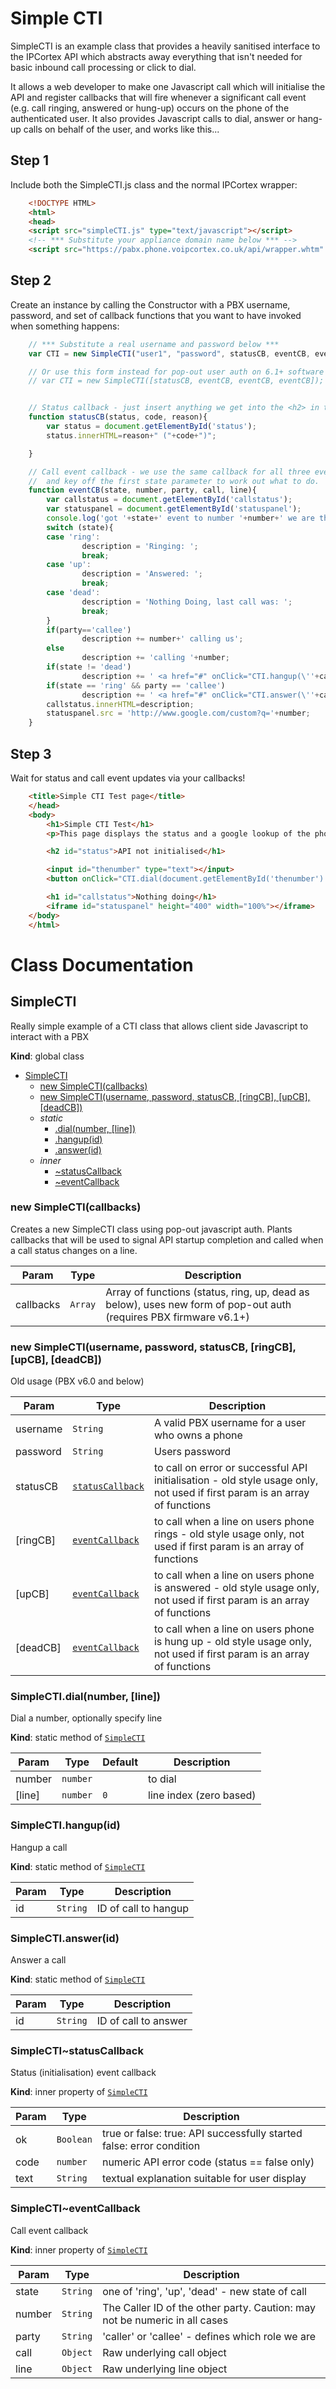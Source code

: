 # Simple CTI

SimpleCTI is an example class that provides a heavily sanitised interface to the IPCortex API which abstracts away everything that isn't needed for basic inbound call processing or click to dial.

It allows a web developer to make one Javascript call which will initialise the API and register callbacks that will fire whenever a significant call event (e.g. call ringing, answered or hung-up) occurs on the phone of the authenticated user. It also provides Javascript calls to dial, answer or hang-up calls on behalf of the user, and works like this...

## Step 1
Include both the SimpleCTI.js class and the normal IPCortex wrapper:

```html
    <!DOCTYPE HTML>
    <html>
    <head>
    <script src="simpleCTI.js" type="text/javascript"></script>
    <!-- *** Substitute your appliance domain name below *** -->
    <script src="https://pabx.phone.voipcortex.co.uk/api/wrapper.whtm" type="text/javascript"></script>
```

## Step 2

Create an instance by calling the Constructor with a PBX username, password, and set of callback functions that you want to have invoked when something happens:

```javascript
    // *** Substitute a real username and password below ***
    var CTI = new SimpleCTI("user1", "password", statusCB, eventCB, eventCB, eventCB);

    // Or use this form instead for pop-out user auth on 6.1+ software
    // var CTI = new SimpleCTI([statusCB, eventCB, eventCB, eventCB]);


    // Status callback - just insert anything we get into the <h2> in the body
    function statusCB(status, code, reason){
        var status = document.getElementById('status');
        status.innerHTML=reason+" ("+code+")";

    }

    // Call event callback - we use the same callback for all three event types
    //  and key off the first state parameter to work out what to do.
    function eventCB(state, number, party, call, line){
        var callstatus = document.getElementById('callstatus');
        var statuspanel = document.getElementById('statuspanel');
        console.log('got '+state+' event to number '+number+' we are the '+party);
        switch (state){
        case 'ring':
                description = 'Ringing: ';
                break;
        case 'up':
                description = 'Answered: ';
                break;
        case 'dead':
                description = 'Nothing Doing, last call was: ';
                break;
        }
        if(party=='callee')
                description += number+' calling us';
        else
                description += 'calling '+number;
        if(state != 'dead')
                description += ' <a href="#" onClick="CTI.hangup(\''+call.attr.id+'\')">hangup</a>';
        if(state == 'ring' && party == 'callee')
                description += ' <a href="#" onClick="CTI.answer(\''+call.attr.id+'\')">answer</a>';
        callstatus.innerHTML=description;
        statuspanel.src = 'http://www.google.com/custom?q='+number;
    }
```

## Step 3
Wait for status and call event updates via your callbacks!

```html
    <title>Simple CTI Test page</title>
    </head>
    <body>
        <h1>Simple CTI Test</h1>
        <p>This page displays the status and a google lookup of the phone number for any inbound or outbound call</p>

        <h2 id="status">API not initialised</h1>

        <input id="thenumber" type="text"></input>
        <button onClick="CTI.dial(document.getElementById('thenumber').value);">Dial me</button>

        <h1 id="callstatus">Nothing doing</h1>
        <iframe id="statuspanel" height="400" width="100%"></iframe>
    </body>
    </html>
```


# Class Documentation

<a name="SimpleCTI"></a>
## SimpleCTI
Really simple example of a CTI class that allows client side Javascript to interact
with a PBX

**Kind**: global class  

* [SimpleCTI](#SimpleCTI)
    * [new SimpleCTI(callbacks)](#new_SimpleCTI_new)
    * [new SimpleCTI(username, password, statusCB, [ringCB], [upCB], [deadCB])](#new_SimpleCTI_new)
    * _static_
        * [.dial(number, [line])](#SimpleCTI.dial)
        * [.hangup(id)](#SimpleCTI.hangup)
        * [.answer(id)](#SimpleCTI.answer)
    * _inner_
        * [~statusCallback](#SimpleCTI..statusCallback)
        * [~eventCallback](#SimpleCTI..eventCallback)

<a name="new_SimpleCTI_new"></a>
### new SimpleCTI(callbacks)
Creates a new SimpleCTI class using pop-out javascript auth.
Plants callbacks
that will be used to signal API startup completion and called when
a call status changes on a line.


| Param | Type | Description |
| --- | --- | --- |
| callbacks | <code>Array</code> | Array of functions (status, ring, up, dead as below), uses new form of pop-out auth (requires PBX firmware v6.1+) |

<a name="new_SimpleCTI_new"></a>
### new SimpleCTI(username, password, statusCB, [ringCB], [upCB], [deadCB])
Old usage (PBX v6.0 and below)


| Param | Type | Description |
| --- | --- | --- |
| username | <code>String</code> | A valid PBX username for a user who owns a phone |
| password | <code>String</code> | Users password |
| statusCB | <code>[statusCallback](#SimpleCTI..statusCallback)</code> | to call on error or successful API initialisation -  old style usage only, not used if first param is an array of functions |
| [ringCB] | <code>[eventCallback](#SimpleCTI..eventCallback)</code> | to call when a line on users phone rings -  old style usage only, not used if first param is an array of functions |
| [upCB] | <code>[eventCallback](#SimpleCTI..eventCallback)</code> | to call when a line on users phone is answered -  old style usage only, not used if first param is an array of functions |
| [deadCB] | <code>[eventCallback](#SimpleCTI..eventCallback)</code> | to call when a line on users phone is hung up -  old style usage only, not used if first param is an array of functions |

<a name="SimpleCTI.dial"></a>
### SimpleCTI.dial(number, [line])
Dial a number, optionally specify line

**Kind**: static method of <code>[SimpleCTI](#SimpleCTI)</code>  

| Param | Type | Default | Description |
| --- | --- | --- | --- |
| number | <code>number</code> |  | to dial |
| [line] | <code>number</code> | <code>0</code> | line index (zero based) |

<a name="SimpleCTI.hangup"></a>
### SimpleCTI.hangup(id)
Hangup a call

**Kind**: static method of <code>[SimpleCTI](#SimpleCTI)</code>  

| Param | Type | Description |
| --- | --- | --- |
| id | <code>String</code> | ID of call to hangup |

<a name="SimpleCTI.answer"></a>
### SimpleCTI.answer(id)
Answer a call

**Kind**: static method of <code>[SimpleCTI](#SimpleCTI)</code>  

| Param | Type | Description |
| --- | --- | --- |
| id | <code>String</code> | ID of call to answer |

<a name="SimpleCTI..statusCallback"></a>
### SimpleCTI~statusCallback
Status (initialisation) event callback

**Kind**: inner property of <code>[SimpleCTI](#SimpleCTI)</code>  

| Param | Type | Description |
| --- | --- | --- |
| ok | <code>Boolean</code> | true or false:      true: API successfully started      false: error condition |
| code | <code>number</code> | numeric API error code (status == false only) |
| text | <code>String</code> | textual explanation suitable for user display |

<a name="SimpleCTI..eventCallback"></a>
### SimpleCTI~eventCallback
Call event callback

**Kind**: inner property of <code>[SimpleCTI](#SimpleCTI)</code>  

| Param | Type | Description |
| --- | --- | --- |
| state | <code>String</code> | one of 'ring', 'up', 'dead' - new state of call |
| number | <code>String</code> | The Caller ID of the other party. Caution: may not be            numeric in all cases |
| party | <code>String</code> | 'caller' or 'callee' - defines which role we are |
| call | <code>Object</code> | Raw underlying call object |
| line | <code>Object</code> | Raw underlying line object |
